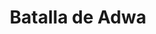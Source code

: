 ﻿---
title: "Batalla de Adwa"
permalink: periodes_1012.html
layout: periode
dataInici: 1896-03-01
sidebar: periodes
pares:
  - id: 1008
    title: "Primera Guerra Ítalo-Etíope"
    dataInici: "(1894-12-15)"
    dataFi: "(1896-10-23)"

fills:
jocsPrincipals:
  - title: "Adowa"
    bggId: 167177
    dataInici: 
    dataFi: 

jocsEscenaris:
jocsEpoca:
jocsEpocaEscenaris:
---
